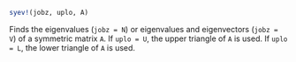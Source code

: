 ```julia
syev!(jobz, uplo, A)
```

Finds the eigenvalues (`jobz = N`) or eigenvalues and eigenvectors (`jobz = V`) of a symmetric matrix `A`. If `uplo = U`, the upper triangle of `A` is used. If `uplo = L`, the lower triangle of `A` is used.
